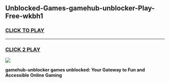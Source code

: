 
## Unblocked-Games-gamehub-unblocker-Play-Free-wkbh1
<h3>
<a href="https://premium76.site?title=gamehub-unblocker&ref=21A">CLICK TO PLAY</a></h3>
<hr>

<h3>
<a href="https://premium76.site?title=gamehub-unblocker&ref=21A">CLICK 2 PLAY</a>
  
</h3>

<a href="https://premium76.site?title=gamehub-unblocker&ref=21A"><img src="https://clearcache.store/games.png"></a>


**gamehub-unblocker games unblocked: Your Gateway to Fun and Accessible Online Gaming**
